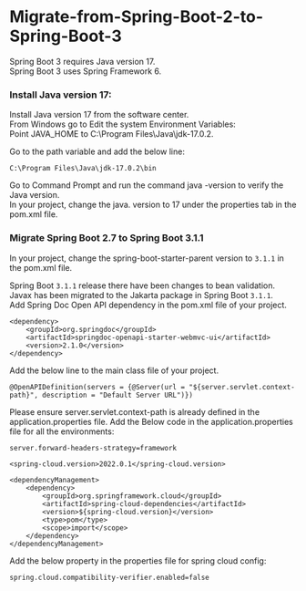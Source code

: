 # Migrate-from-Spring-Boot-2-to-Spring-Boot-3
Spring Boot 3 requires Java version 17.<br>
Spring Boot 3 uses Spring Framework 6.<br>

### Install Java version 17:
Install Java version 17 from the software center.<br>
From Windows go to Edit the system Environment Variables:<br>
Point JAVA_HOME to C:\Program Files\Java\jdk-17.0.2.<br>

Go to the path variable and add the below line:
```
C:\Program Files\Java\jdk-17.0.2\bin
```

Go to Command Prompt and run the command java -version to verify the Java version.<br>
In your project, change the java. version to 17 under the properties tab in the pom.xml file.<br>

### Migrate Spring Boot 2.7 to Spring Boot 3.1.1
In your project, change the spring-boot-starter-parent version to ``` 3.1.1 ``` in the pom.xml file.

Spring Boot ``` 3.1.1 ``` release there have been changes to bean validation. Javax has been migrated to the Jakarta package in Spring Boot ``` 3.1.1 ```.<br>
Add Spring Doc Open API dependency in the pom.xml file of your project.
```
<dependency>
    <groupId>org.springdoc</groupId>
    <artifactId>springdoc-openapi-starter-webmvc-ui</artifactId>
    <version>2.1.0</version>
</dependency>
```


Add the below line to the main class file of your project.
```
@OpenAPIDefinition(servers = {@Server(url = "${server.servlet.context-path}", description = "Default Server URL")})
```

Please ensure server.servlet.context-path is already defined in the application.properties file.
Add the Below code in the application.properties file for all the environments:
```
server.forward-headers-strategy=framework
```

```
<spring-cloud.version>2022.0.1</spring-cloud.version>
```
```
<dependencyManagement>
    <dependency>
        <groupId>org.springframework.cloud</groupId>
        <artifactId>spring-cloud-dependencies</artifactId>
        <version>${spring-cloud.version}</version>
        <type>pom</type>
        <scope>import</scope>
    </dependency>
</dependencyManagement>
```

Add the below property in the properties file for spring cloud config:
```
spring.cloud.compatibility-verifier.enabled=false
```
